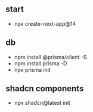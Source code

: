 ## start

-   npx create-next-app@14

## db

-   npm install @prisma/client -S
-   npm install prisma -D
-   npx prisma init

## shadcn components

-   npx shadcn@latest init
